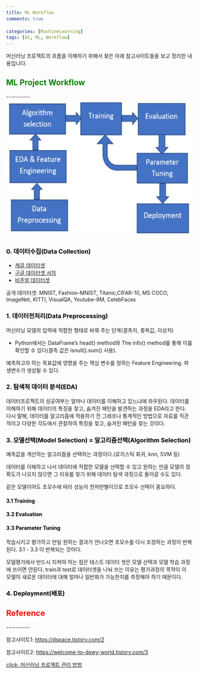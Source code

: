 ```yaml
---
title: ML Workflow
comments: true

categories: [MachineLearning]
tags: [AI, ML, Workflow]
---
```


머신러닝 프로젝트의 흐름을 이해하기 위해서 찾은 아래 참고사이트들을 보고 정리한 내용입니다.

<h2><span style="color:green"> 
ML Project Workflow </span></h2>
----------

  <img src="/assets/img/image/pro2.jpg"  width="700" height="370">

<h3><span style="color:black"> 
0. 데이터수집(Data Collection) </span></h3>

   - [캐글 데이터셋](https://www.kaggle.com/datasets)
   - [구글 데이터셋 서치](https://toolbox.google.com/datasetsearch)
   - [비주얼 데이터셋](VisualData)

공개 데이터셋:  MNIST, Fashion-MNIST, Titanic,CIFAR-10, MS COCO, ImageNet, KITTI, VisualQA, Youtube-8M, CelebFaces

<h3><span style="color:black"> 
1. 데이터전처리(Data Preprocessing) </span></h3>

머신러닝 모델의 입력에 적합한 형태로 바꿔 주는 단계(결측치, 중복값, 이상치)
- Python에서는 DataFrame’s head() method와 The info() method를 통해 이를 확인할 수 있다(결측 값은 isnull().sum() 사용).

예측하고자 하는 목표값에 영향을 주는 핵심 변수를 정하는 Feature Engineering. 파생변수가 생성될 수 있다.

<h3><span style="color:black"> 
2. 탐색적 데이터 분석(EDA) </span></h3>

데이터프로젝트의 성공여부는 얼마나 데이터를 이해하고 있느냐에 좌우된다. 데이터를 이해하기 위해 데이터의 특징을 찾고, 숨겨진 패턴을 발견하는 과정을 EDA라고 한다. 다시 말해, 데이터를 알고리즘에 적용하기 전 그래프나 통계적인 방법으로 자료를 직관적이고 다양한 각도에서 관찰하여 특징을 찾고, 숨겨진 패턴을 찾는 것이다.

<h3><span style="color:black"> 
3. 모델선택(Model Selection) = 알고리즘선택(Algorithm Selection) </span></h3>

예측값을 계산하는 알고리즘을 선택하는 과정이다.(로지스틱 회귀, knn, SVM 등)

데이터를 이해하고 나서 데이터에 적합한 모델을 선택할 수 있고 원하는 만큼 모델의 정확도가 나오지 않으면 그 이유를 찾기 위해 데이터 탐색 과정으로 돌아갈 수도 있다.

같은 모델이어도 초모수에 따라 성능이 천차만별이므로 초모수 선택이 중요하다. 

<h4><span style="color:black"> 
3.1 Training</span></h4>

<!--
[![datasplit](/assets/img/image/pro4.jpg)](https://wikidocs.net/31947)
-->

<h4><span style="color:black"> 
3.2 Evaluation</span></h4>
<h4><span style="color:black"> 
3.3 Parameter Tuning</span></h4>

학습시키고 평가하고 만일 원하는 결과가 안나오면 초모수를 다시 조정하는 과정이 반복된다. 3.1 - 3.3 이 반복되는 것이다.

모델평가에서 반드시 지켜야 하는 점은 테스트 데이터 셋은 모델 선택과 모델 학습 과정에 쓰이면 안된다. train과 test로 데이터셋을 나눠 쓰는 이유는 평가과정의 목적이 이 모델이 새로운 데이터에 대해 얼마나 일반화가 가능한지를 측정해야 하기 때문이다. 

<h3><span style="color:black"> 
4. Deployment(배포) </span></h3>


<h2><span style="color:red"> 
Reference </span></h2>
----------

참고사이트1: https://dspace.tistory.com/2

참고사이트2: https://welcome-to-dewy-world.tistory.com/3

[click: 머신러닝 프로젝트 관리 방법](/posts/post2)